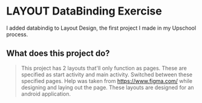 # LAYOUT DataBinding Exercise

I added databindig to Layout Design, the first project I made in my Upschool process. 
## What does this project do?
> This project has 2 layouts that'll only function as pages.
> These are specified as start activity and main activity. Switched between these specified pages.
> Help was taken from https://www.figma.com/ while designing and laying out the page.
> These layouts are designed for an android application.



